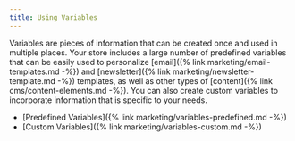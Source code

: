 ```yaml
---
title: Using Variables
---
```


Variables are pieces of information that can be created once and used in multiple places. Your store includes a large number of predefined variables that can be easily used to personalize [email]({% link marketing/email-templates.md -%}) and [newsletter]({% link marketing/newsletter-template.md -%}) templates, as well as other types of [content]({% link cms/content-elements.md -%}). You can also create custom variables to incorporate information that is specific to your needs.

- [Predefined Variables]({% link marketing/variables-predefined.md -%})
- [Custom Variables]({% link marketing/variables-custom.md -%})
